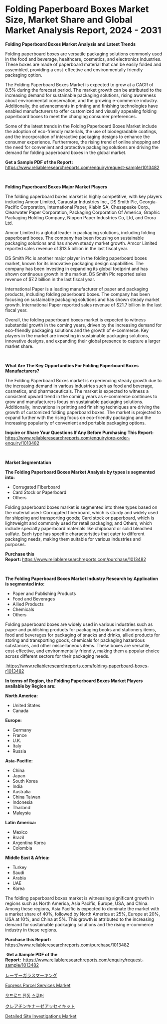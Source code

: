 <p><h1>Folding Paperboard Boxes Market Size, Market Share and Global Market Analysis Report, 2024 - 2031</h1></p><p><strong>Folding Paperboard Boxes Market Analysis and Latest Trends</strong></p>
<p><p>Folding paperboard boxes are versatile packaging solutions commonly used in the food and beverage, healthcare, cosmetics, and electronics industries. These boxes are made of paperboard material that can be easily folded and assembled, providing a cost-effective and environmentally friendly packaging option.</p><p>The Folding Paperboard Boxes Market is expected to grow at a CAGR of 8.5% during the forecast period. The market growth can be attributed to the increasing demand for sustainable packaging solutions, rising awareness about environmental conservation, and the growing e-commerce industry. Additionally, the advancements in printing and finishing technologies have enabled manufacturers to offer customized and visually appealing folding paperboard boxes to meet the changing consumer preferences.</p><p>Some of the latest trends in the Folding Paperboard Boxes Market include the adoption of eco-friendly materials, the use of biodegradable coatings, and the incorporation of interactive packaging designs to enhance the consumer experience. Furthermore, the rising trend of online shopping and the need for convenient and protective packaging solutions are driving the demand for folding paperboard boxes in the global market.</p></p>
<p><strong>Get a Sample PDF of the Report:&nbsp;</strong> <a href="https://www.reliableresearchreports.com/enquiry/request-sample/1013482">https://www.reliableresearchreports.com/enquiry/request-sample/1013482</a></p>
<p>&nbsp;</p>
<p><strong>Folding Paperboard Boxes Major Market Players</strong></p>
<p><p>The folding paperboard boxes market is highly competitive, with key players including Amcor Limited, Caraustar Industries Inc., DS Smith Plc, Georgia-Pacific Corporation, International Paper, Klabin SA, Chesapeake Corp., Clearwater Paper Corporation, Packaging Corporation Of America, Graphic Packaging Holding Company, Nippon Paper Industries Co, Ltd, and Orora Ltd.</p><p>Amcor Limited is a global leader in packaging solutions, including folding paperboard boxes. The company has been focusing on sustainable packaging solutions and has shown steady market growth. Amcor Limited reported sales revenue of $13.5 billion in the last fiscal year.</p><p>DS Smith Plc is another major player in the folding paperboard boxes market, known for its innovative packaging design capabilities. The company has been investing in expanding its global footprint and has shown continuous growth in the market. DS Smith Plc reported sales revenue of $7.2 billion in the last fiscal year.</p><p>International Paper is a leading manufacturer of paper and packaging products, including folding paperboard boxes. The company has been focusing on sustainable packaging solutions and has shown steady market growth. International Paper reported sales revenue of $21.7 billion in the last fiscal year.</p><p>Overall, the folding paperboard boxes market is expected to witness substantial growth in the coming years, driven by the increasing demand for eco-friendly packaging solutions and the growth of e-commerce. Key players in the market are investing in sustainable packaging solutions, innovative designs, and expanding their global presence to capture a larger market share.</p></p>
<p>&nbsp;</p>
<p><strong>What Are The Key Opportunities For Folding Paperboard Boxes Manufacturers?</strong></p>
<p><p>The Folding Paperboard Boxes market is experiencing steady growth due to the increasing demand in various industries such as food and beverage, cosmetics, and pharmaceuticals. The market is expected to witness a consistent upward trend in the coming years as e-commerce continues to grow and manufacturers focus on sustainable packaging solutions. Additionally, innovations in printing and finishing techniques are driving the growth of customized folding paperboard boxes. The market is projected to expand further with the rising focus on eco-friendly packaging and the increasing popularity of convenient and portable packaging options.</p></p>
<p><strong>Inquire or Share Your Questions If Any Before Purchasing This Report:</strong> <a href="https://www.reliableresearchreports.com/enquiry/pre-order-enquiry/1013482">https://www.reliableresearchreports.com/enquiry/pre-order-enquiry/1013482</a></p>
<p>&nbsp;</p>
<p><strong>Market Segmentation</strong></p>
<p><strong>The Folding Paperboard Boxes Market Analysis by types is segmented into:</strong></p>
<p><ul><li>Corrugated Fiberboard</li><li>Card Stock or Paperboard</li><li>Others</li></ul></p>
<p><p>Folding paperboard boxes market is segmented into three types based on the material used: Corrugated fiberboard, which is sturdy and widely used for shipping and transporting goods; Card stock or paperboard, which is lightweight and commonly used for retail packaging; and Others, which include specialty paperboard materials like chipboard or solid bleached sulfate. Each type has specific characteristics that cater to different packaging needs, making them suitable for various industries and purposes.</p></p>
<p><strong>Purchase this Report:&nbsp;</strong><a href="https://www.reliableresearchreports.com/purchase/1013482">https://www.reliableresearchreports.com/purchase/1013482</a></p>
<p>&nbsp;</p>
<p><strong>The Folding Paperboard Boxes Market Industry Research by Application is segmented into:</strong></p>
<p><ul><li>Paper and Publishing Products</li><li>Food and Beverages</li><li>Allied Products</li><li>Chemicals</li><li>Others</li></ul></p>
<p><p>Folding paperboard boxes are widely used in various industries such as paper and publishing products for packaging books and stationery items, food and beverages for packaging of snacks and drinks, allied products for storing and transporting goods, chemicals for packaging hazardous substances, and other miscellaneous items. These boxes are versatile, cost-effective, and environmentally friendly, making them a popular choice across different sectors for their packaging needs.</p></p>
<p><a href="https://www.reliableresearchreports.com/folding-paperboard-boxes-r1013482">&nbsp;https://www.reliableresearchreports.com/folding-paperboard-boxes-r1013482</a></p>
<p><strong>In terms of Region, the Folding Paperboard Boxes Market Players available by Region are:</strong></p>
<p>
    <p> <strong> North America: </strong>
        <ul>
            <li>United States</li>
            <li>Canada</li>
        </ul>
        </p> 
    <p> <strong> Europe: </strong>
        <ul>
            <li>Germany</li>
            <li>France</li>
            <li>U.K.</li>
            <li>Italy</li>
            <li>Russia</li>
        </ul>
        </p> 
    <p> <strong> Asia-Pacific: </strong>
        <ul>
            <li>China</li>
            <li>Japan</li>
            <li>South Korea</li>
            <li>India</li>
            <li>Australia</li>
            <li>China Taiwan</li>
            <li>Indonesia</li>
            <li>Thailand</li>
            <li>Malaysia</li>
        </ul>
        </p> 
    <p> <strong> Latin America: </strong>
        <ul>
            <li>Mexico</li>
            <li>Brazil</li>
            <li>Argentina Korea</li>
            <li>Colombia</li>
        </ul>
        </p> 
    <p> <strong> Middle East & Africa: </strong>
        <ul>
            <li>Turkey</li>
            <li>Saudi</li>
            <li>Arabia</li>
            <li>UAE</li>
            <li>Korea</li>
        </ul>
    </p>
    </p>
<p><p>The folding paperboard boxes market is witnessing significant growth in regions such as North America, Asia Pacific, Europe, USA, and China. Among these regions, Asia Pacific is expected to dominate the market with a market share of 40%, followed by North America at 25%, Europe at 20%, USA at 10%, and China at 5%. This growth is attributed to the increasing demand for sustainable packaging solutions and the rising e-commerce industry in these regions.</p></p>
<p><strong>Purchase this Report: </strong><a href="https://www.reliableresearchreports.com/purchase/1013482">https://www.reliableresearchreports.com/purchase/1013482</a></p>
<p>&nbsp;<strong>Get a Sample PDF of the Report:&nbsp;&nbsp;</strong><a href="https://www.reliableresearchreports.com/enquiry/request-sample/1013482">https://www.reliableresearchreports.com/enquiry/request-sample/1013482</a></p>
<p><strong></strong></p>
<p><p><a href="https://medium.com/@jasohung45456/%E3%83%AC%E3%83%BC%E3%82%B6%E3%83%BC%E3%82%B0%E3%83%A9%E3%82%B9%E3%83%9E%E3%83%BC%E3%82%AD%E3%83%B3%E3%82%B0%E5%B8%82%E5%A0%B4%E3%81%AE%E8%A6%8F%E6%A8%A1%E3%81%A8%E5%B8%82%E5%A0%B4%E5%8B%95%E5%90%91-%E5%AE%8C%E5%85%A8%E3%81%AA%E7%94%A3%E6%A5%AD%E6%A6%82%E8%A6%81-2024%E5%B9%B4%E3%81%8B%E3%82%892031%E5%B9%B4%E3%81%BE%E3%81%A7-459df845db1a">レーザーガラスマーキング</a></p><p><a href="https://github.com/EbonyHane1955/Market-Research-Report-List-1/blob/main/express-parcel-services-market.md">Express Parcel Services Market</a></p><p><a href="https://medium.com/@honeypie6456/%EC%98%A4%ED%94%84%EB%A1%9C%EB%93%9C-%EC%A0%84%EA%B8%B0-%EC%8A%A4%EC%BF%A0%ED%84%B0-%EC%8B%9C%EC%9E%A5%EC%9D%80-%EC%8B%9C%EC%9E%A5-%EC%A0%90%EC%9C%A0%EC%9C%A8-%EC%8B%9C%EC%9E%A5-%ED%8A%B8%EB%A0%8C%EB%93%9C-%EB%B0%8F-%EC%8B%9C%EC%9E%A5-%EC%84%B1%EC%9E%A5%EC%97%90-%EB%8C%80%ED%95%9C-%EC%A0%95%EB%B3%B4%EB%A5%BC-%EC%A0%9C%EA%B3%B5%ED%95%A9%EB%8B%88%EB%8B%A4-1896b987040a">오프로드 전동 스쿠터</a></p><p><a href="https://medium.com/@maureenbiologist34/creatine-kinase-assay-kit%E5%B8%82%E5%A0%B4%E3%83%AC%E3%83%9D%E3%83%BC%E3%83%88%E3%81%AF-%E3%81%93%E3%81%AE%E5%B8%82%E5%A0%B4%E3%81%AE%E6%9C%80%E6%96%B0%E3%81%AE%E3%83%88%E3%83%AC%E3%83%B3%E3%83%89%E3%81%A8%E6%88%90%E9%95%B7%E3%81%AE%E6%A9%9F%E4%BC%9A%E3%82%92%E6%98%8E%E3%82%89%E3%81%8B%E3%81%AB%E3%81%97%E3%81%BE%E3%81%99-10b01c807f46">クレアチンキナーゼアッセイキット</a></p><p><a href="https://www.linkedin.com/pulse/detailed-site-investigations-market-size-cagr-trends-heiue">Detailed Site Investigations Market</a></p></p>